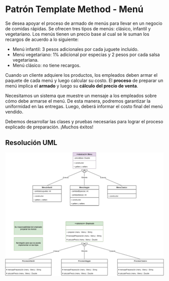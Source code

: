 
# Patrón Template Method - Menú

Se desea apoyar el proceso de armado de menús para llevar en un negocio de comidas rápidas. Se ofrecen tres tipos de menús: clásico, infantil y vegetariano. Los menús tienen un precio base al cual se le suman los recargos de acuerdo a lo siguiente: 
- Menú infantil: 3 pesos adicionales por cada juguete incluido. 
- Menú vegetariano: 1% adicional por especias y 2 pesos por cada salsa vegetariana. 
- Menú clásico: no tiene recargos.

Cuando un cliente adquiere los productos, los empleados deben armar el paquete de cada menú y luego calcular su costo. El **proceso** de preparar un menú implica el **armado** y luego su **cálculo del precio de venta**. 

Necesitamos un sistema que muestre un mensaje a los empleados sobre cómo debe armarse el menú. De esta manera, podremos garantizar la uniformidad en las entregas. Luego, deberá informar el costo final del menú vendido. 

Debemos desarrollar las clases y pruebas necesarias para lograr el proceso explicado de preparación. 
¡Muchos éxitos!

## Resolución UML
![Preview](https://github.com/soymilidev/JAVA-II/blob/main/C02/C2-Mesa/C2-Mesa.jpg)





